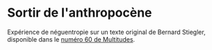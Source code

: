 # Sortir de l'anthropocène

Expérience de néguentropie sur un texte original de Bernard Stiegler, disponible dans le <a href="https://www.cairn.info/revue-multitudes-2015-3-page-137.htm">numéro 60 de Multitudes</a>.

